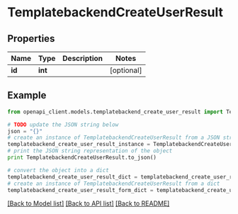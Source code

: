 # TemplatebackendCreateUserResult


## Properties

Name | Type | Description | Notes
------------ | ------------- | ------------- | -------------
**id** | **int** |  | [optional] 

## Example

```python
from openapi_client.models.templatebackend_create_user_result import TemplatebackendCreateUserResult

# TODO update the JSON string below
json = "{}"
# create an instance of TemplatebackendCreateUserResult from a JSON string
templatebackend_create_user_result_instance = TemplatebackendCreateUserResult.from_json(json)
# print the JSON string representation of the object
print TemplatebackendCreateUserResult.to_json()

# convert the object into a dict
templatebackend_create_user_result_dict = templatebackend_create_user_result_instance.to_dict()
# create an instance of TemplatebackendCreateUserResult from a dict
templatebackend_create_user_result_form_dict = templatebackend_create_user_result.from_dict(templatebackend_create_user_result_dict)
```
[[Back to Model list]](../README.md#documentation-for-models) [[Back to API list]](../README.md#documentation-for-api-endpoints) [[Back to README]](../README.md)


